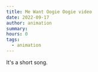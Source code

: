 ```yaml
---
title: Me Want Oogie Oogie video
date: 2022-09-17
author: animation
summary:
hours: 0
tags:
  - animation
---
```


It's a short song.